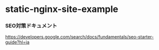 # static-nginx-site-example

### SEO対策ドキュメント
https://developers.google.com/search/docs/fundamentals/seo-starter-guide?hl=ja